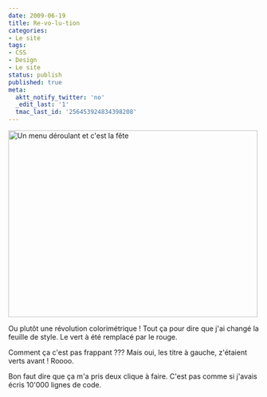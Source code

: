```yaml
---
date: 2009-06-19
title: Re-vo-lu-tion
categories:
- Le site
tags:
- CSS
- Design
- Le site
status: publish
published: true
meta:
  aktt_notify_twitter: 'no'
  _edit_last: '1'
  tmac_last_id: '256453924834398208'
---
```

<img class="alignnone size-medium wp-image-1278" title="Un menu déroulant et c'est la fête" src="https://dlgjp9x71cipk.cloudfront.net/2009/06/tarski-500x375.jpg" alt="Un menu déroulant et c'est la fête" width="500" height="375" />

Ou plutôt une révolution colorimétrique !
Tout ça pour dire que j'ai changé la feuille de style. Le vert à été remplacé par le rouge.

Comment ça c'est pas frappant ??? Mais oui, les titre à gauche, z'étaient verts avant ! Roooo.

Bon faut dire que ça m'a pris deux clique à faire. C'est pas comme si j'avais écris 10'000 lignes de code.
